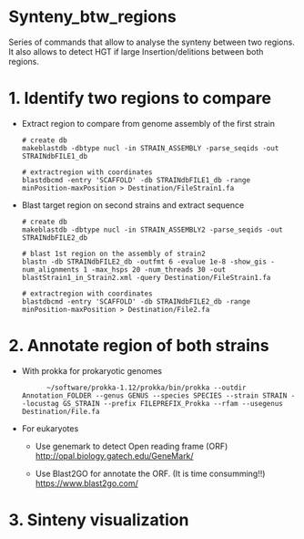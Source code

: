 # Synteny_btw_regions

Series of commands that allow to analyse the synteny between two regions. It also allows to detect HGT if large Insertion/delitions between both regions.


# 1. Identify two regions to compare


- Extract region to compare from genome assembly of the first strain

      # create db 
      makeblastdb -dbtype nucl -in STRAIN_ASSEMBLY -parse_seqids -out STRAINdbFILE1_db 
      
      # extractregion with coordinates
      blastdbcmd -entry 'SCAFFOLD' -db STRAINdbFILE1_db -range minPosition-maxPosition > Destination/FileStrain1.fa


- Blast target region on second strains and extract sequence
      
      # create db 
      makeblastdb -dbtype nucl -in STRAIN_ASSEMBLY2 -parse_seqids -out STRAINdbFILE2_db
      
      # blast 1st region on the assembly of strain2
      blastn -db STRAINdbFILE2_db -outfmt 6 -evalue 1e-8 -show_gis -num_alignments 1 -max_hsps 20 -num_threads 30 -out blastStrain1_in_Strain2.xml -query Destination/FileStrain1.fa
      
      # extractregion with coordinates
      blastdbcmd -entry 'SCAFFOLD' -db STRAINdbFILE2_db -range minPosition-maxPosition > Destination/File2.fa
      
      
# 2.  Annotate region of both strains
            
- With prokka for prokaryotic genomes
 
            ~/software/prokka-1.12/prokka/bin/prokka --outdir Annotation_FOLDER --genus GENUS --species SPECIES --strain STRAIN --locustag GS_STRAIN --prefix FILEPREFIX_Prokka --rfam --usegenus Destination/File.fa

- For eukaryotes
      
     - Use genemark to detect Open reading frame (ORF) http://opal.biology.gatech.edu/GeneMark/
      
     - Use Blast2GO for annotate the ORF. (It is time consumming!!) https://www.blast2go.com/
      
# 3. Sinteny visualization       
            
